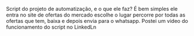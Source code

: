 Script do projeto de automatização, e o que ele faz? É bem simples ele entra no site de ofertas do mercado escolhe o lugar percorre por todas as ofertas que tem, baixa e depois envia para o whatsapp. Postei um video do funcionamento do script no LinkedLn 
